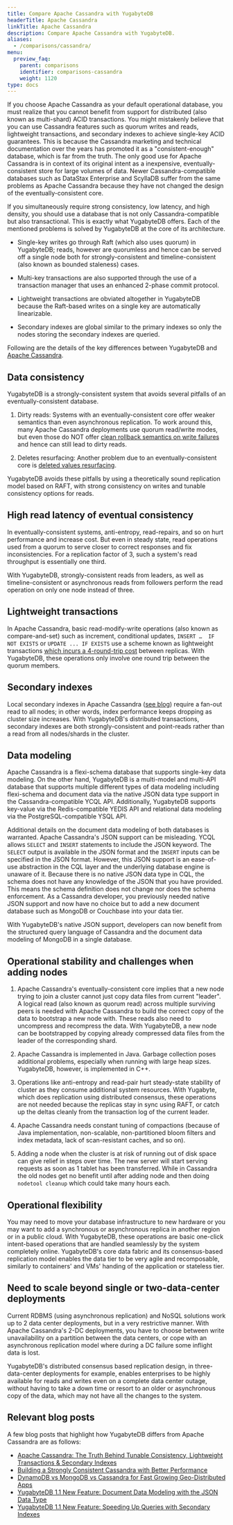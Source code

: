 ```yaml
---
title: Compare Apache Cassandra with YugabyteDB
headerTitle: Apache Cassandra
linkTitle: Apache Cassandra
description: Compare Apache Cassandra with YugabyteDB.
aliases:
  - /comparisons/cassandra/
menu:
  preview_faq:
    parent: comparisons
    identifier: comparisons-cassandra
    weight: 1120
type: docs
---
```


If you choose Apache Cassandra as your default operational database, you must realize that you cannot benefit from support for distributed (also known as multi-shard) ACID transactions. You might mistakenly believe that you can use Cassandra features such as quorum writes and reads, lightweight transactions, and secondary indexes to achieve single-key ACID guarantees. This is because the Cassandra marketing and technical documentation over the years has promoted it as a "consistent-enough" database, which is far from the truth. The only good use for Apache Cassandra is in context of its original intent as a inexpensive, eventually-consistent store for large volumes of data. Newer Cassandra-compatible databases such as DataStax Enterprise and ScyllaDB suffer from the same problems as Apache Cassandra because they have not changed the design of the eventually-consistent core.

If you simultaneously require strong consistency, low latency, and high density, you should use a database that is not only Cassandra-compatible but also transactional. This is exactly what YugabyteDB offers. Each of the mentioned problems is solved by YugabyteDB at the core of its architecture.

- Single-key writes go through Raft (which also uses quorum) in YugabyteDB; reads, however are quorumless and hence can be served off a single node both for strongly-consistent and timeline-consistent (also known as bounded staleness) cases.

- Multi-key transactions are also supported through the use of a transaction manager that uses an enhanced 2-phase commit protocol.

- Lightweight transactions are obviated altogether in YugabyteDB because the Raft-based writes on a single key are automatically linearizable.

- Secondary indexes are global similar to the primary indexes so only the nodes storing the secondary indexes are queried.

Following are the details of the key differences between YugabyteDB and [Apache Cassandra](http://cassandra.apache.org/).

## Data consistency

YugabyteDB is a strongly-consistent system that avoids several pitfalls of an eventually-consistent database.

1. Dirty reads: Systems with an eventually-consistent core offer weaker semantics than even asynchronous
replication. To work around this, many Apache Cassandra deployments use quorum read/write modes, but
even those do NOT offer [clean rollback semantics on write failures](https://stackoverflow.com/questions/12156517/whats-the-difference-between-paxos-and-wr-n-in-cassandra) and hence can still lead to dirty reads.

1. Deletes resurfacing: Another problem due to an eventually-consistent core is [deleted values resurfacing](https://stackoverflow.com/questions/35392430/cassandra-delete-not-working).

YugabyteDB avoids these pitfalls by using a theoretically sound replication model based on RAFT, with strong consistency on writes and tunable consistency options for reads.

## High read latency of eventual consistency

In eventually-consistent systems, anti-entropy, read-repairs, and so on hurt performance and increase cost. But even in steady state, read operations used from a quorum to serve closer to correct responses and fix inconsistencies. For a replication factor of 3, such a system's read throughput is essentially one third.

With YugabyteDB, strongly-consistent reads from leaders, as well as timeline-consistent or asynchronous reads from followers perform the read operation on only one node instead of three.

## Lightweight transactions

In Apache Cassandra, basic read-modify-write operations (also known as compare-and-set) such as increment, conditional updates, `INSERT …  IF NOT EXISTS` or `UPDATE ... IF EXISTS` use a scheme known as lightweight transactions [which incurs a 4-round-trip cost](https://teddyma.gitbooks.io/learncassandra/content/concurrent/concurrency_control.html) between replicas. With YugabyteDB, these operations only involve one round trip between the quorum members.

## Secondary indexes

Local secondary indexes in Apache Cassandra ([see blog](https://pantheon.io/blog/cassandra-scale-problem-secondary-indexes)) require a fan-out read to all nodes; in other words, index performance keeps dropping as cluster size increases. With YugabyteDB's distributed transactions, secondary indexes are both strongly-consistent and point-reads rather than a read from all nodes/shards in the cluster.

## Data modeling

Apache Cassandra is a flexi-schema database that supports single-key data modeling. On the other hand, YugabyteDB is a multi-model and multi-API database that supports multiple different types of data modeling including flexi-schema and document data via the native JSON data type support in the Cassandra-compatible YCQL API. Additionally, YugabyteDB supports key-value via the Redis-compatible YEDIS API and relational data modeling via the PostgreSQL-compatible YSQL API.

Additional details on the document data modeling of both databases is warranted. Apache Cassandra's JSON support can be misleading. YCQL allows `SELECT` and `INSERT` statements to include the JSON keyword. The `SELECT` output is available in the JSON format and the `INSERT` inputs can be specified in the JSON format. However, this JSON support is an ease-of-use abstraction in the CQL layer and the underlying database engine is unaware of it. Because there is no native JSON data type in CQL, the schema does not have any knowledge of the JSON that you have provided. This means the schema definition does not change nor does the schema enforcement. As a Cassandra developer, you previously needed native JSON support and now have no choice but to add a new document database such as MongoDB or Couchbase into your data tier.

With YugabyteDB's native JSON support, developers can now benefit from the structured query language of Cassandra and the document data modeling of MongoDB in a single database.

## Operational stability and challenges when adding nodes

1. Apache Cassandra's eventually-consistent core implies that a new node trying to join a cluster cannot just copy data files from current "leader". A logical read (also known as quorum read) across multiple surviving peers is needed with Apache Cassandra to build the correct copy of the data to bootstrap a new node with. These reads also need to uncompress and recompress the data. With YugabyteDB, a new node can be bootstrapped by copying already compressed data files from the leader of the corresponding shard.

1. Apache Cassandra is implemented in Java. Garbage collection poses additional problems, especially when running with large heap sizes. YugabyteDB, however, is implemented in C++.

1. Operations like anti-entropy and read-pair hurt steady-state stability of cluster as they consume additional system resources. With Yugabyte, which does replication using distributed consensus, these operations are not needed because the replicas stay in sync using RAFT, or catch up the deltas cleanly from the transaction log of the current leader.

1. Apache Cassandra needs constant tuning of compactions (because of Java implementation, non-scalable, non-partitioned bloom filters and index metadata, lack of scan-resistant caches, and so on).

1. Adding a node when the cluster is at risk of running out of disk space can give relief in steps over time. The new server will start serving requests as soon as 1 tablet has been transferred. While in Cassandra the old nodes get no benefit until after adding node and then doing `nodetool cleanup` which could take many hours each.

## Operational flexibility

You may need to move your database infrastructure to new hardware or you may want to add a synchronous or asynchronous replica in another region or in a public cloud. With YugabyteDB, these operations are basic one-click intent-based operations that are handled seamlessly by the system completely online. YugabyteDB's core data fabric and its consensus-based replication model enables the data tier to be very agile and recomposable, similarly to containers' and VMs' handing of the application or stateless tier.

## Need to scale beyond single or two-data-center deployments

Current RDBMS (using asynchronous replication) and NoSQL solutions work up to 2 data center deployments, but in a very restrictive manner. With Apache Cassandra's 2-DC deployments, you have to choose between write unavailability on a partition between the data centers, or cope with an asynchronous replication model where during a DC failure some inflight data is lost.

YugabyteDB's distributed consensus based replication design, in three-data-center deployments for example, enables enterprises to be highly available for reads and writes even on a complete data center outage, without having to take a down time or resort to an older or asynchronous copy of the data, which may not have all the changes to the system.

## Relevant blog posts

A few blog posts that highlight how YugabyteDB differs from Apache Cassandra are as follows:

- [Apache Cassandra: The Truth Behind Tunable Consistency, Lightweight Transactions & Secondary Indexes](https://blog.yugabyte.com/apache-cassandra-lightweight-transactions-secondary-indexes-tunable-consistency/)
- [Building a Strongly Consistent Cassandra with Better Performance](https://blog.yugabyte.com/building-a-strongly-consistent-cassandra-with-better-performance)
- [DynamoDB vs MongoDB vs Cassandra for Fast Growing Geo-Distributed Apps](https://blog.yugabyte.com/dynamodb-vs-mongodb-vs-cassandra-for-fast-growing-geo-distributed-apps/)
- [YugabyteDB 1.1 New Feature: Document Data Modeling with the JSON Data Type](https://blog.yugabyte.com/yugabyte-db-1-1-new-feature-document-data-modeling-with-json-data-type/)
- [YugabyteDB 1.1 New Feature: Speeding Up Queries with Secondary Indexes](https://blog.yugabyte.com/yugabyte-db-1-1-new-feature-speeding-up-queries-with-secondary-indexes/)
